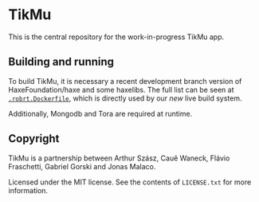 TikMu
=====

This is the central repository for the work-in-progress TikMu app.


## Building and running

To build TikMu, it is necessary a recent development branch version of
HaxeFoundation/haxe and some haxelibs.  The full list can be seen at
[`.robrt.Dockerfile`](.robrt.Dockerfile), which is directly used by our _new_
live build system.

Additionally, Mongodb and Tora are required at runtime.


## Copyright

TikMu is a partnership between Arthur Szász, Cauê Waneck, Flávio Fraschetti,
Gabriel Gorski and Jonas Malaco.

Licensed under the MIT license.  See the contents of `LICENSE.txt` for more information.

